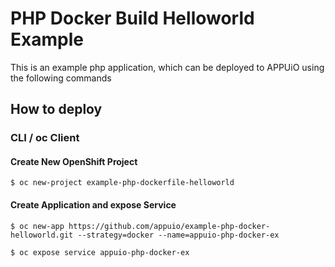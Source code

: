# PHP Docker Build Helloworld Example

This is an example php application, which can be deployed to APPUiO using the following commands

## How to deploy

### CLI / oc Client

#### Create New OpenShift Project
```
$ oc new-project example-php-dockerfile-helloworld
```

#### Create Application and expose Service
```
$ oc new-app https://github.com/appuio/example-php-docker-helloworld.git --strategy=docker --name=appuio-php-docker-ex

$ oc expose service appuio-php-docker-ex
```




